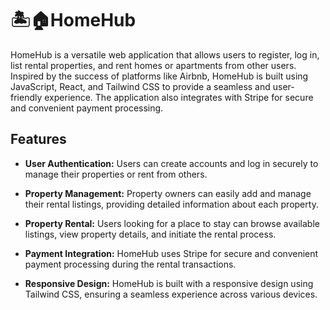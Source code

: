 # 🏝️🏠HomeHub

HomeHub is a versatile web application that allows users to register, log in, list rental properties, and rent homes or apartments from other users. Inspired by the success of platforms like Airbnb, HomeHub is built using JavaScript, React, and Tailwind CSS to provide a seamless and user-friendly experience. The application also integrates with Stripe for secure and convenient payment processing.

## Features

- **User Authentication:** Users can create accounts and log in securely to manage their properties or rent from others.

- **Property Management:** Property owners can easily add and manage their rental listings, providing detailed information about each property.

- **Property Rental:** Users looking for a place to stay can browse available listings, view property details, and initiate the rental process.

- **Payment Integration:** HomeHub uses Stripe for secure and convenient payment processing during the rental transactions.

- **Responsive Design:** HomeHub is built with a responsive design using Tailwind CSS, ensuring a seamless experience across various devices.
